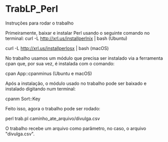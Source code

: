 # TrabLP_Perl
Instruções para rodar o trabalho

Primeiramente, baixar e instalar Perl usando o seguinte comando no terminal:
curl -L http://xrl.us/installperlnix | bash (Ubuntu)

curl -L http://xrl.us/installperlosx | bash (macOS)
 
No trabalho usamos um módulo que precisa ser instalado via a ferramenta cpan que, por sua vez, é instalada com o comando:

cpan App::cpanminus (Ubuntu e macOS)

Após a instalação, o módulo usado no trabalho pode ser baixado e instalado digitando num terminal:

cpanm Sort::Key

Feito isso, agora o trabalho pode ser rodado:

perl trab.pl caminho_ate_arquivo/divulga.csv

O trabalho recebe um arquivo como parâmetro, no caso, o arquivo "divulga.csv".
